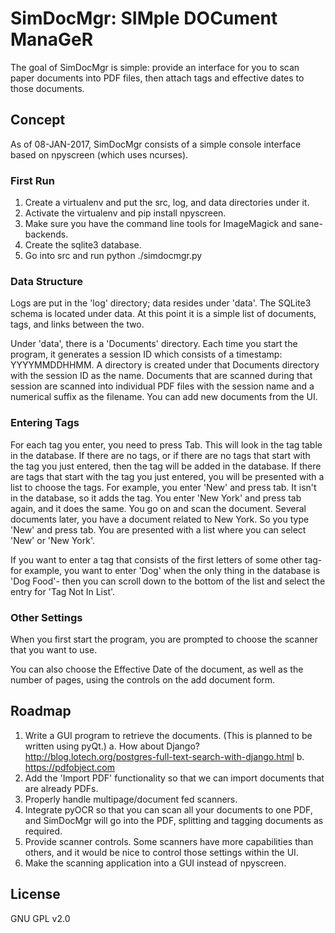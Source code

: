 # SimDocMgr: SIMple DOCument ManaGeR

The goal of SimDocMgr is simple: provide an interface for you to scan paper documents into PDF files, then attach tags and effective dates to those documents.

## Concept

As of 08-JAN-2017, SimDocMgr consists of a simple console interface based on npyscreen (which uses ncurses).

### First Run

1. Create a virtualenv and put the src, log, and data directories under it.
2. Activate the virtualenv and pip install npyscreen.
3. Make sure you have the command line tools for ImageMagick and sane-backends.
4. Create the sqlite3 database.
5. Go into src and run python ./simdocmgr.py

### Data Structure

Logs are put in the 'log' directory; data resides under 'data'.  The SQLite3 schema is located under data.  At this point it is a simple list of documents, tags, and links between the two.

Under 'data', there is a 'Documents' directory.  Each time you start the program, it generates a session ID which consists of a timestamp: YYYYMMDDHHMM.  A directory is created under that Documents directory with the session ID as the name.  Documents that are scanned during that session are scanned into individual PDF files with the session name and a numerical suffix as the filename.  You can add new documents from the UI.

### Entering Tags

For each tag you enter, you need to press Tab.  This will look in the tag table in the database.  If there are no tags, or if there are no tags that start with the tag you just entered, then the tag will be added in the database.  If there are tags that start with the tag you just entered, you will be presented with a list to choose the tags.  For example, you enter 'New' and press tab.  It isn't in the database, so it adds the tag.  You enter 'New York' and press tab again, and it does the same.  You go on and scan the document.  Several documents later, you have a document related to New York.  So you type 'New' and press tab.  You are presented with a list where you can select 'New' or 'New York'.

If you want to enter a tag that consists of the first letters of some other tag- for example, you want to enter 'Dog' when the only thing in the database is 'Dog Food'- then you can scroll down to the bottom of the list and select the entry for 'Tag Not In List'.

### Other Settings

When you first start the program, you are prompted to choose the scanner that you want to use.

You can also choose the Effective Date of the document, as well as the number of pages, using the controls on the add document form.

## Roadmap

1. Write a GUI program to retrieve the documents.  (This is planned to be written using pyQt.)
   a. How about Django?  http://blog.lotech.org/postgres-full-text-search-with-django.html
   b. https://pdfobject.com
2. Add the 'Import PDF' functionality so that we can import documents that are already PDFs.
3. Properly handle multipage/document fed scanners.
4. Integrate pyOCR so that you can scan all your documents to one PDF, and SimDocMgr will go into the PDF, splitting and tagging documents as required.
5. Provide scanner controls.  Some scanners have more capabilities than others, and it would be nice to control those settings within the UI.
6. Make the scanning application into a GUI instead of npyscreen.

## License

GNU GPL v2.0


